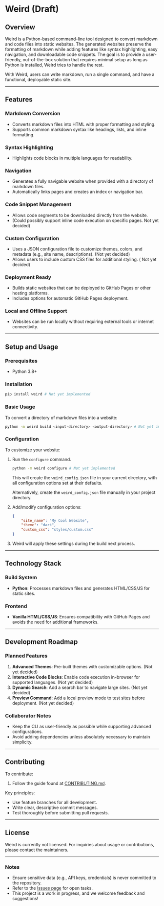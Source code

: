 # **Weird (Draft)**

## **Overview**
Weird is a Python-based command-line tool designed to convert markdown and code files into static websites. The generated websites preserve the formatting of markdown while adding features like syntax highlighting, easy navigation, and downloadable code snippets. The goal is to provide a user-friendly, out-of-the-box solution that requires minimal setup as long as Python is installed, Weird tries to handle the rest.

With Weird, users can write markdown, run a single command, and have a functional, deployable static site.

---

## **Features**

### **Markdown Conversion**
- Converts markdown files into HTML with proper formatting and styling.
- Supports common markdown syntax like headings, lists, and inline formatting.

### **Syntax Highlighting**
- Highlights code blocks in multiple languages for readability.

### **Navigation**
- Generates a fully navigable website when provided with a directory of markdown files.
- Automatically links pages and creates an index or navigation bar.

### **Code Snippet Management**
- Allows code segments to be downloaded directly from the website.
- (Could possibly support inline code execution on specific pages. Not yet decided)

### **Custom Configuration**
- Uses a JSON configuration file to customize themes, colors, and metadata (e.g., site name, descriptions).  (Not yet decided)
- Allows users to include custom CSS files for additional styling. ( Not yet decided)

### **Deployment Ready**
- Builds static websites that can be deployed to GitHub Pages or other hosting platforms.
- Includes options for automatic GitHub Pages deployment.

### **Local and Offline Support**
- Websites can be run locally without requiring external tools or internet connectivity.

---

## **Setup and Usage**

### **Prerequisites**
- Python 3.8+

### **Installation**  
```bash
pip install weird # Not yet implemented
```

### **Basic Usage**
To convert a directory of markdown files into a website:
```bash
python -m weird build <input-directory> <output-directory> # Not yet implemented
```

### **Configuration**
To customize your website:
1. Run the ``configure`` command.
   ```bash
   python -m weird configure # Not yet implemented
   ```

   This will create the `weird_config.json` file in your current directory, with all configuration options set at their defaults.

   Alternatively, create the `weird_config.json` file manually in your project directory.

2. Add/modify configuration options:
   ```json
   {
       "site_name": "My Cool Website",
       "theme": "dark",
       "custom_css": "styles/custom.css"
   }
   ```
3. Weird will apply these settings during the build next process.

---

## **Technology Stack**

### **Build System**
- **Python**: Processes markdown files and generates HTML/CSS/JS for static sites.

### **Frontend**
- **Vanilla HTML/CSS/JS**: Ensures compatibility with GitHub Pages and avoids the need for additional frameworks.

---

## **Development Roadmap**

### **Planned Features**
1. **Advanced Themes**: Pre-built themes with customizable options. (Not yet decided)
2. **Interactive Code Blocks**: Enable code execution in-browser for supported languages. (Not yet decided)
3. **Dynamic Search**: Add a search bar to navigate large sites. (Not yet decided)
4. **Preview Command**: Add a local preview mode to test sites before deployment. (Not yet decided)

### **Collaborator Notes**
- Keep the CLI as user-friendly as possible while supporting advanced configurations.
- Avoid adding dependencies unless absolutely necessary to maintain simplicity.

---

## **Contributing**
To contribute:
1. Follow the guide found at [CONTRIBUTING.md](CONTRIBUTING.md).

Key principles:
- Use feature branches for all development.
- Write clear, descriptive commit messages.
- Test thoroughly before submitting pull requests.

---

## **License**
Weird is currently not licensed. For inquiries about usage or contributions, please contact the maintainers.

---

### **Notes**
- Ensure sensitive data (e.g., API keys, credentials) is never committed to the repository.
- Refer to the [Issues page](https://github.com/AstromaoLabs/weird/issues) for open tasks.
- This project is a work in progress, and we welcome feedback and suggestions!